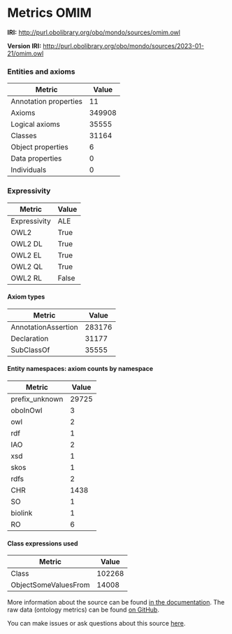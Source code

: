 # Metrics OMIM

**IRI:** http://purl.obolibrary.org/obo/mondo/sources/omim.owl

**Version IRI:** http://purl.obolibrary.org/obo/mondo/sources/2023-01-21/omim.owl

### Entities and axioms

| Metric | Value |
| ------ | ----- |
| Annotation properties | 11 |
| Axioms | 349908 |
| Logical axioms | 35555 |
| Classes | 31164 |
| Object properties | 6 |
| Data properties | 0 |
| Individuals | 0 |


### Expressivity

| Metric | Value |
| ------ | ----- |
| Expressivity | ALE |
| OWL2 | True |
| OWL2 DL | True |
| OWL2 EL | True |
| OWL2 QL | True |
| OWL2 RL | False |

#### Axiom types

| Metric | Value |
| ------ | ----- |
| AnnotationAssertion | 283176 |
| Declaration | 31177 |
| SubClassOf | 35555 |


#### Entity namespaces: axiom counts by namespace

| Metric | Value |
| ------ | ----- |
| prefix_unknown | 29725 |
| oboInOwl | 3 |
| owl | 2 |
| rdf | 1 |
| IAO | 2 |
| xsd | 1 |
| skos | 1 |
| rdfs | 2 |
| CHR | 1438 |
| SO | 1 |
| biolink | 1 |
| RO | 6 |


#### Class expressions used

| Metric | Value |
| ------ | ----- |
| Class | 102268 |
| ObjectSomeValuesFrom | 14008 |


More information about the source can be found [in the documentation](../sources.md). The raw data (ontology metrics) can be found [on GitHub](https://github.com/monarch-initiative/mondo-ingest/tree/main/src/ontology/metadata).

You can make issues or ask questions about this source [here](https://github.com/monarch-initiative/mondo-ingest/issues).

